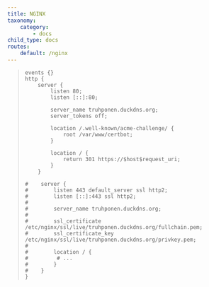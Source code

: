 ```yaml
---
title: NGINX
taxonomy:
    category:
        - docs
child_type: docs
routes:
    default: /nginx
---
```


> <pre><code>events {}
> http {
>     server {
>         listen 80;
>         listen [::]:80;
>     
>         server_name truhponen.duckdns.org;
>         server_tokens off;
>     
>         location /.well-known/acme-challenge/ {
>             root /var/www/certbot;
>         }
>     
>         location / {
>             return 301 https://$host$request_uri;
>         }
>     }
>     
> #    server {
> #        listen 443 default_server ssl http2;
> #        listen [::]:443 ssl http2;
> #    
> #        server_name truhponen.duckdns.org;
> #    
> #        ssl_certificate /etc/nginx/ssl/live/truhponen.duckdns.org/fullchain.pem;
> #        ssl_certificate_key /etc/nginx/ssl/live/truhponen.duckdns.org/privkey.pem;
> #        
> #        location / {
> #        	# ...
> #        }
> #    }
> }</code></pre>